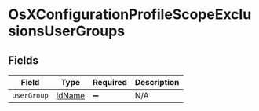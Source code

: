 # OsXConfigurationProfileScopeExclusionsUserGroups


## Fields

| Field                                   | Type                                    | Required                                | Description                             |
| --------------------------------------- | --------------------------------------- | --------------------------------------- | --------------------------------------- |
| `userGroup`                             | [IdName](../../models/shared/idname.md) | :heavy_minus_sign:                      | N/A                                     |